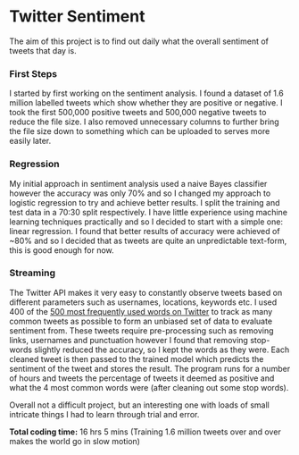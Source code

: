 # Twitter Sentiment

The aim of this project is to find out daily what the overall sentiment of tweets that day is.

### First Steps
I started by first working on the sentiment analysis. I found a dataset of 1.6 million labelled tweets which show whether they are positive or negative. I took the first 500,000 positive tweets and 500,000 negative tweets to reduce the file size. I also removed unnecessary columns to further bring the file size down to something which can be uploaded to serves more easily later.

### Regression
My initial approach in sentiment analysis used a naive Bayes classifier however the accuracy was only 70% and so I changed my approach to logistic regression to try and achieve better results. I split the training and test data in a 70:30 split respectively. I have little experience using machine learning techniques practically and so I decided to start with a simple one: linear regression. I found that better results of accuracy were achieved of ~80% and so I decided that as tweets are quite an unpredictable text-form, this is good enough for now.

### Streaming
The Twitter API makes it very easy to constantly observe tweets based on different parameters such as usernames, locations, keywords etc. I used 400 of the [500 most frequently used words on Twitter](http://techland.time.com/2009/06/08/the-500-most-frequently-used-words-on-twitter/) to track as many common tweets as possible to form an unbiased set of data to evaluate sentiment from. These tweets require pre-processing such as removing links, usernames and punctuation however I found that removing stop-words slightly reduced the accuracy, so I kept the words as they were. Each cleaned tweet is then passed to the trained model which predicts the sentiment of the tweet and stores the result. The program runs for a number of hours and tweets the percentage of tweets it deemed as positive and what the 4 most common words were (after cleaning out some stop words).

Overall not a difficult project, but an interesting one with loads of small intricate things I had to learn through trial and error.

**Total coding time:** 16 hrs 5 mins (Training 1.6 million tweets over and over makes the world go in slow motion)